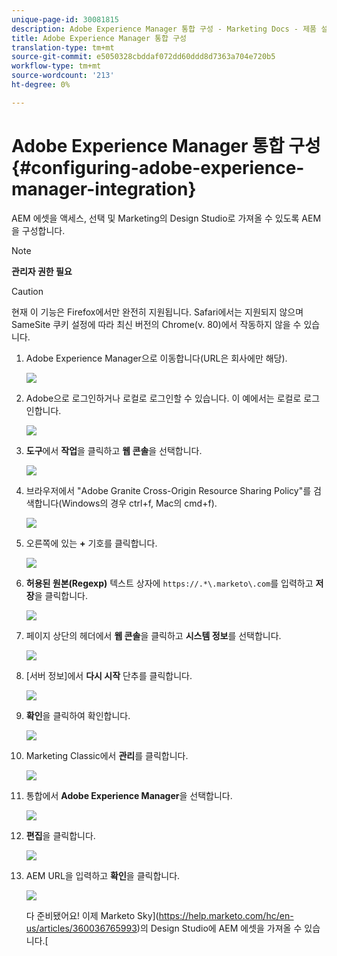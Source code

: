 ```yaml
---
unique-page-id: 30081815
description: Adobe Experience Manager 통합 구성 - Marketing Docs - 제품 설명서
title: Adobe Experience Manager 통합 구성
translation-type: tm+mt
source-git-commit: e5050328cbddaf072dd60ddd8d7363a704e720b5
workflow-type: tm+mt
source-wordcount: '213'
ht-degree: 0%

---
```



# Adobe Experience Manager 통합 구성 {#configuring-adobe-experience-manager-integration}

AEM 에셋을 액세스, 선택 및 Marketing의 Design Studio로 가져올 수 있도록 AEM을 구성합니다.

>[!NOTE]
>
>**관리자 권한 필요**

>[!CAUTION]
>
>현재 이 기능은 Firefox에서만 완전히 지원됩니다. Safari에서는 지원되지 않으며 SameSite 쿠키 설정에 따라 최신 버전의 Chrome(v. 80)에서 작동하지 않을 수 있습니다.

1. Adobe Experience Manager으로 이동합니다(URL은 회사에만 해당).

   ![](assets/one.png)

1. Adobe으로 로그인하거나 로컬로 로그인할 수 있습니다. 이 예에서는 로컬로 로그인합니다.

   ![](assets/two.png)

1. **도구**&#x200B;에서 **작업**&#x200B;을 클릭하고 **웹 콘솔**&#x200B;을 선택합니다.

   ![](assets/2a.png)

1. 브라우저에서 &quot;Adobe Granite Cross-Origin Resource Sharing Policy&quot;를 검색합니다(Windows의 경우 ctrl+f, Mac의 cmd+f).

   ![](assets/three.png)

1. 오른쪽에 있는 **+** 기호를 클릭합니다.

   ![](assets/four.png)

1. **허용된 원본(Regexp)** 텍스트 상자에 `https://.*\.marketo\.com`를 입력하고 **저장**&#x200B;을 클릭합니다.

   ![](assets/five-psd.png)

1. 페이지 상단의 헤더에서 **웹 콘솔**&#x200B;을 클릭하고 **시스템 정보**&#x200B;를 선택합니다.

   ![](assets/six.png)

1. [서버 정보]에서 **다시 시작** 단추를 클릭합니다.

   ![](assets/seven.png)

1. **확인**&#x200B;을 클릭하여 확인합니다.

   ![](assets/eight.png)

1. Marketing Classic에서 **관리**&#x200B;를 클릭합니다.

   ![](assets/nine.png)

1. 통합에서 **Adobe Experience Manager**&#x200B;을 선택합니다.

   ![](assets/ten.png)

1. **편집**&#x200B;을 클릭합니다.

   ![](assets/eleven.png)

1. AEM URL을 입력하고 **확인**&#x200B;을 클릭합니다.

   ![](assets/twelve.png)

   다 준비됐어요! 이제 Marketo Sky](https://help.marketo.com/hc/en-us/articles/360036765993)의 Design Studio에 AEM 에셋을 가져올 수 있습니다.[
